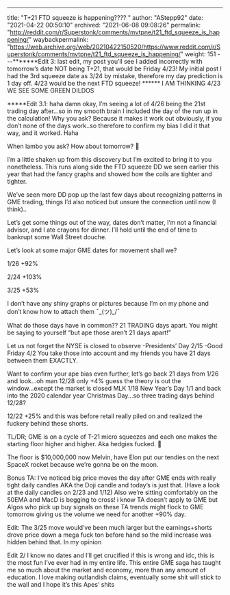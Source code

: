 ---
title: "T+21 FTD squeeze is happening???? "
author: "AStepp92"
date: "2021-04-22 00:50:10"
archived: "2021-06-08 09:08:26"
permalink: "http://reddit.com/r/Superstonk/comments/mvtpne/t21_ftd_squeeze_is_happening/"
waybackpermalink: "https://web.archive.org/web/20210422150520/https://www.reddit.com/r/Superstonk/comments/mvtpne/t21_ftd_squeeze_is_happening/"
weight: 151
---*******Edit 3: last edit, my post you’ll see I added incorrectly with tomorrow’s date NOT being T+21, that would be Friday 4/23! My initial post I had the 3rd squeeze date as 3/24 by mistake, therefore my day prediction is 1 day off. 4/23 would be the next FTD squeeze! ****** I AM THINKING 4/23 WE SEE SOME GREEN DILDOS


*****Edit 3.1: haha damn okay, I’m seeing a lot of 4/26 being the 21st trading day after...so in my smooth brain I included the day of the run up in the calculation! Why you ask? Because it makes it work out obviously, if you don’t none of the days work..so therefore to confirm my bias I did it that way, and it worked. Haha 


When lambo you ask? How about tomorrow? 🤯


I’m a little shaken up from this discovery but I’m excited to bring it to you nonetheless. This runs along side the FTD squeeze DD we seen earlier this year that had the fancy graphs and showed how the coils are tighter and tighter.


We’ve seen more DD pop up the last few days about recognizing patterns in GME trading, things I’d also noticed but unsure the connection until now (I think).. 


Let’s get some things out of the way, dates don’t matter, I’m not a financial advisor, and I ate crayons for dinner. I’ll hold until the end of time to bankrupt some Wall Street douche. 


Let’s look at some major GME dates for movement shall we? 


1/26 +92%


2/24 +103% 


3/25 +53% 


I don’t have any shiny graphs or pictures because I’m on my phone and don’t know how to attach them ¯\_(ツ)\_/¯ 


What do those days have in common?? 
21 TRADING days apart. You might be saying to yourself “but ape those aren’t 21 days apart!” 


Let us not forget the NYSE is closed to observe
-Presidents’ Day 2/15 
-Good Friday 4/2
You take those into account and my friends you have 21 days between them EXACTLY. 


Want to confirm your ape bias even further, let’s go back 21 days from 1/26 and look...oh man 12/28 only +4% guess the theory is out the window...except the market is closed MLK 1/18 New Year’s Day 1/1 and back into the 2020 calendar year Christmas Day...so three trading days behind 12/28? 


12/22 +25% and this was before retail really piled on and realized the fuckery behind these shorts. 


TL/DR; GME is on a cycle of T-21 micro squeezes and each one makes the starting floor higher and higher. Aka hedgies fucked. 🚀 


The floor is $10,000,000 now Melvin, have Elon put our tendies on the next SpaceX rocket because we’re gonna be on the moon. 


Bonus TA: I’ve noticed big price moves the day after GME ends with really tight daily candles AKA the Doji candle and today’s is just that. (Have a look at the daily candles on 2/23 and 1/12) Also we’re sitting comfortably on the 50EMA and MacD is begging to cross! i know TA doesn’t apply to GME but Algos who pick up buy signals on these TA trends might flock to GME tomorrow giving us the volume we need for another +90% day.


Edit: The 3/25 move would’ve been much larger but the earnings+shorts drove price down a mega fuck ton before hand so the mild increase was hidden behind that. In my opinion


Edit 2/ I know no dates and I’ll get crucified if this is wrong and idc, this is the most fun I’ve ever had in my entire life. This entire GME saga has taught me so much about the market and economy, more than any amount of education. I love making outlandish claims, eventually some shit will stick to the wall and I hope it’s this Apes’ shits

